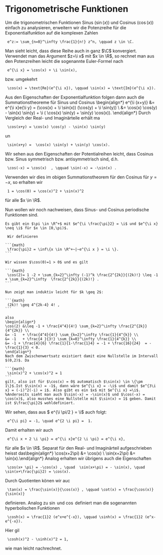# Trigonometrische Funktionen

Um die trigonometrischen Funktionen Sinus ($\sin(x)$) und Cosinus ($\cos(x)$) einfach zu analysieren, erweitern wir die Potenzreihe für die Exponentialfunktion auf die komplexen Zahlen

```{math}
 e^z:= \sum_{n=0}^\infty \frac{1}{n!} z^n, \qquad z \in \C.
```

Man sieht leicht, dass diese Reihe auch in ganz $\C$ konvergiert. Verwendet man das Argument $z=\i x$ mit $x \in \R$, so rechnet man aus den Potenzreihen leicht die sogenannte Euler-Formel nach

```{math}
 e^{\i x} = \cos(x) + \i \sin(x),
```

bzw. umgekehrt

```{math}
 \cos(x) = \text{Re}(e^{\i x}), \qquad \sin(x) = \text{Im}(e^{\i x}).
```

Aus den Eigenschaften der Exponentialfunktion folgen dann auch die Summationstheoreme für Sinus und Cosinus
\begin{align*}
e^{\i (x+y)} &= e^{\i x}e{\i y} = (\cos(x) + \i \sin(x)) (\cos(y) + \i \sin(y))  \\
&= \cos(x) \cos(y) - \sin(x) \sin(y) + \i ( \cos(x) \sin(y) + \sin(y) \cos(x)).
\end{align*}
Durch Vergleich der Real- und Imaginärteile erhält ma

```{math}
 \cos(x+y) = \cos(x) \cos(y) - \sin(x) \sin(y)
```

un

```{math}
 \sin(x+y) =  \cos(x) \sin(y) + \sin(y) \cos(x).
```

Wir sehen aus den Eigenschaften der Potentialreihen leicht, dass Cosinus bzw. Sinus symmetrisch bzw. antisymmetrisch sind, d.h.

```{math}
 \cos(-x) = \cos(x)  , \qquad \sin(-x) = -\sin(x) .
```

Verwenden wir dies im obigen Summationstheorem für den Cosinus für $y=-x$, so erhalten wir

```{math}
 1 = \cos(0) = \cos(x)^2 + \sin(x)^2
```

für alle $x \in \R$.

Nun wollen wir noch nachweisen, dass Sinus- und Cosinus periodische Funktionen sind.

````{prf:lemma}
Es gibt ein $\pi \in \R^+$ mit $e^{\i \frac{\pi}2} = \i$ und $e^{\i x} \neq \i$ für $x \in [0,\pi)$.
````

````{prf:proof}
 Wir definieren

```{math}
 \frac{\pi}2 = \inf\{x \in \R^+~|~e^{\i x } = \i \}.
```

Wir wissen $\cos(0)=1 > 0$ und es gilt

```{math}
 \cos(2)= 1 -2 + \sum_{k=2}^\infty (-1)^k \frac{2^{2k}}{(2k)!} \leq -1 + \sum_{k=2}^\infty  \frac{2^{2k}}{(2k)!} .
```

Nun zeigt man induktiv leicht für $k \geq 2$:

```{math}
 (2k)! \geq 4^{2k-4} 4! ,
```

also
\begin{align*}
\cos(2) &\leq -1 + \frac{4^4}{4!} \sum_{k=2}^\infty \frac{2^{2k}}{4^{2k}} \\
&= -1   + \frac{4^4}{4!} \sum_{k=2}^\infty \frac{1}{4^{k}} \\
&= -1   + \frac{4 }{3!} \sum_{k=0}^\infty \frac{1}{4^{k}} \\
&= -1 + \frac{4}{6} \frac{1}{1-\frac{1}4} = -1 + \frac{16}{24}  = - \frac{1}{3} < 0.
\end{align*}
Nach dem Zwischenwertsatz existiert damit eine Nullstelle im Intervall $(0,2)$. Da

```{math}
 \sin(x)^2 + \cos(x)^2 = 1
```
gilt, also ist für $\cos(x) = 0$ automatisch $\sin(x) \in \{\pm 1\}$.Ist $\sin(x) = -1$, dann wäre $e^{\i x} = -\i$ und damit $e^{3\i x} = (-i)^2(-i) = i$. Also gibt es ein $x$ mit $e^{\i x} =\i$.
%Anderseits sieht man auch $\sin(-x) = -\sin(x)$ und $\cos(-x) = \cos(x)$, also muss%es eine Nullstelle mit $\sin(x) = 1$ geben. Damit ist $\frac{\pi}2$ wohldefiniert.
````

Wir sehen, dass aus $ e^{\i \pi/2 } = \i$ auch folgt:

```{math}
 e^{\i pi} = -1, \quad e^{2 \i pi} =  1.
```

Damit erhalten wir auch

```{math}
 e^{\i x + 2 \i \pi} = e^{\i x}e^{2 \i \pi} = e^{\i x},
```

für alle $x \in \R$. Separat für den Real- und Imaginärteil aufgeschrieben heisst das\begin{align*}
\cos(x+2\pi) &= \cos(x) \\
\sin(x+2\pi) &= \sin(x).\end{align*}
Analog erhalten wir übrigens auch die Eigenschaften

```{math}
 \cos(x+ \pi) = -\cos(x) , \quad  \sin(x+\pi) = - \sin(x), \quad \sin(x+\frac{\pi}2) = \cos(x).
```

Durch Quotienten könen wir auc

```{math}
 \tan(x) = \frac{\sin(x)}{\cos(x)} , \qquad \cot(x) = \frac{\cos(x)}{\sin(x)}
```

definieren.  Analog zu $\sin$ und $\cos$ definiert man die sogenannten hyperbolischen Funktionen

```{math}
 \cosh(x) = \frac{1}2 (e^x+e^{-x}), \qquad \sinh(x) = \frac{1}2 (e^x-e^{-x}).
```

Hier gil

```{math}
 \cosh(x)^2 - \sinh(x)^2 = 1,
```

wie man leicht nachrechnet.

